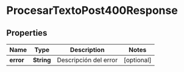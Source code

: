 

# ProcesarTextoPost400Response


## Properties

| Name | Type | Description | Notes |
|------------ | ------------- | ------------- | -------------|
|**error** | **String** | Descripción del error |  [optional] |



